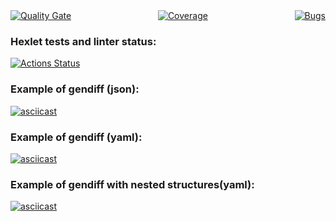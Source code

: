 
<div style="display: flex; justify-content: space-between; align-items: center;">

<!-- Quality Gate -->
<a href="https://sonarcloud.io/summary/new_code?id=DimonDimasik_python-project-50">
  <img src="https://sonarcloud.io/api/project_badges/measure?project=DimonDimasik_python-project-50&metric=alert_status" alt="Quality Gate" />
</a>

<!-- Coverage -->
<a href="https://sonarcloud.io/summary/new_code?id=DimonDimasik_python-project-50">
  <img src="https://sonarcloud.io/api/project_badges/measure?project=DimonDimasik_python-project-50&metric=coverage" alt="Coverage" />
</a>

<!-- Bugs -->
<a href="https://sonarcloud.io/summary/new_code?id=DimonDimasik_python-project-50">
  <img src="https://sonarcloud.io/api/project_badges/measure?project=DimonDimasik_python-project-50&metric=bugs" alt="Bugs" />
</a>

</div>

<!-- HTML for MD, CSS -->


### Hexlet tests and linter status:
[![Actions Status](https://github.com/DimonDimasik/python-project-50/actions/workflows/hexlet-check.yml/badge.svg)](https://github.com/DimonDimasik/python-project-50/actions)

### Example of gendiff (json):
[![asciicast](https://asciinema.org/a/RuSg4K1nqHjojE4RdJHIoA4p0.svg)](https://asciinema.org/a/RuSg4K1nqHjojE4RdJHIoA4p0)

### Example of gendiff (yaml):
[![asciicast](https://asciinema.org/a/WvsZrGC05IJkOBMlvhal6GH3T.svg)](https://asciinema.org/a/WvsZrGC05IJkOBMlvhal6GH3T)

### Example of gendiff with nested structures(yaml):
[![asciicast](https://asciinema.org/a/p7R6KKhllxpuRX88SoJHoENGO.svg)](https://asciinema.org/a/p7R6KKhllxpuRX88SoJHoENGO)
